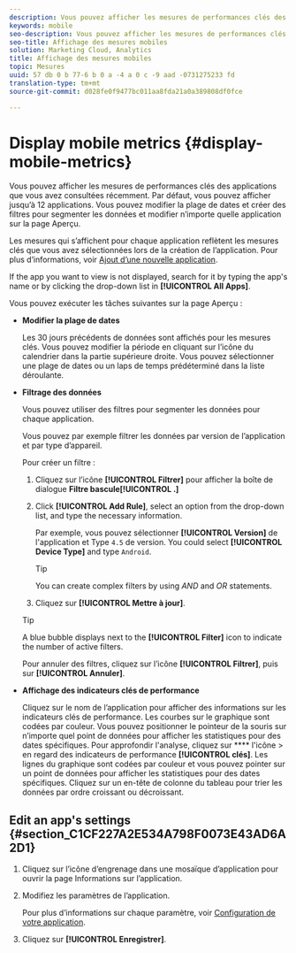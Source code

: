 ```yaml
---
description: Vous pouvez afficher les mesures de performances clés des applications que vous avez consultées récemment. Par défaut, vous pouvez afficher jusqu’à 12 applications. Vous pouvez modifier la plage de dates et créer des filtres pour segmenter les données et modifier n’importe quelle application sur la page Aperçu.
keywords: mobile
seo-description: Vous pouvez afficher les mesures de performances clés des applications que vous avez consultées récemment. Par défaut, vous pouvez afficher jusqu’à 12 applications. Vous pouvez modifier la plage de dates et créer des filtres pour segmenter les données et modifier n’importe quelle application sur la page Aperçu.
seo-title: Affichage des mesures mobiles
solution: Marketing Cloud, Analytics
title: Affichage des mesures mobiles
topic: Mesures
uuid: 57 db 0 b 77-6 b 0 a -4 a 0 c -9 aad -0731275233 fd
translation-type: tm+mt
source-git-commit: d028fe0f9477bc011aa8fda21a0a389808df0fce

---
```



# Display mobile metrics {#display-mobile-metrics}

Vous pouvez afficher les mesures de performances clés des applications que vous avez consultées récemment. Par défaut, vous pouvez afficher jusqu’à 12 applications. Vous pouvez modifier la plage de dates et créer des filtres pour segmenter les données et modifier n’importe quelle application sur la page Aperçu.

Les mesures qui s’affichent pour chaque application reflètent les mesures clés que vous avez sélectionnées lors de la création de l’application. Pour plus d’informations, voir [Ajout d’une nouvelle application](/help/using/manage-apps/t-new-app.md).

If the app you want to view is not displayed, search for it by typing the app's name or by clicking the drop-down list in **[!UICONTROL All Apps]**.

Vous pouvez exécuter les tâches suivantes sur la page Aperçu :

* **Modifier la plage de dates**

   Les 30 jours précédents de données sont affichés pour les mesures clés. Vous pouvez modifier la période en cliquant sur l’icône du calendrier dans la partie supérieure droite. Vous pouvez sélectionner une plage de dates ou un laps de temps prédéterminé dans la liste déroulante.

* **Filtrage des données**

   Vous pouvez utiliser des filtres pour segmenter les données pour chaque application.

   Vous pouvez par exemple filtrer les données par version de l’application et par type d’appareil.

   Pour créer un filtre :

   1. Cliquez sur l’icône **[!UICONTROL Filtrer]** pour afficher la boîte de dialogue **Filtre bascule[!UICONTROL .]**
   1. Click **[!UICONTROL Add Rule]**, select an option from the drop-down list, and type the necessary information.

      Par exemple, vous pouvez sélectionner **[!UICONTROL Version]** de l'application et Type `4.5` de version. You could select **[!UICONTROL Device Type]** and type `Android`.

      >[!TIP]
      >
      >You can create complex filters by using *AND* and *OR* statements.

   1. Cliquez sur **[!UICONTROL Mettre à jour]**.
   >[!TIP]
   >
   >A blue bubble displays next to the **[!UICONTROL Filter]** icon to indicate the number of active filters.

   Pour annuler des filtres, cliquez sur l’icône **[!UICONTROL Filtrer]**, puis sur **[!UICONTROL Annuler]**.

* **Affichage des indicateurs clés de performance**

   Cliquez sur le nom de l’application pour afficher des informations sur les indicateurs clés de performance. Les courbes sur le graphique sont codées par couleur. Vous pouvez positionner le pointeur de la souris sur n’importe quel point de données pour afficher les statistiques pour des dates spécifiques. Pour approfondir l'analyse, cliquez sur **** l'icône &gt; en regard des indicateurs de performance **[!UICONTROL clés]**. Les lignes du graphique sont codées par couleur et vous pouvez pointer sur un point de données pour afficher les statistiques pour des dates spécifiques. Cliquez sur un en-tête de colonne du tableau pour trier les données par ordre croissant ou décroissant.

## Edit an app's settings {#section_C1CF227A2E534A798F0073E43AD6A2D1}

1. Cliquez sur l’icône d’engrenage dans une mosaïque d’application pour ouvrir la page Informations sur l’application.
1. Modifiez les paramètres de l’application.

   Pour plus d’informations sur chaque paramètre, voir [Configuration de votre application](/help/using/c-manage-app-settings/c-mob-confg-app/c-mob-confg-app.md).

1. Cliquez sur **[!UICONTROL Enregistrer]**.
